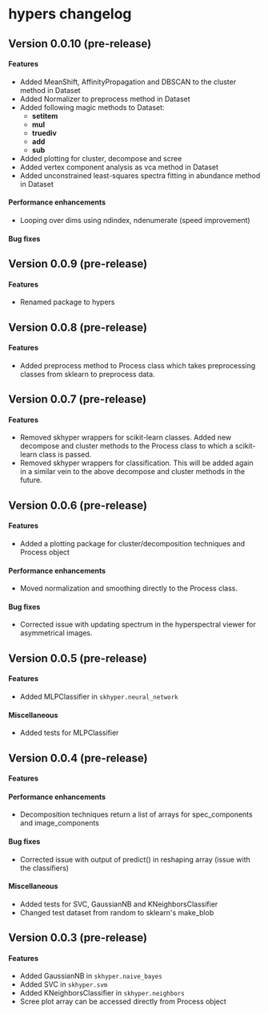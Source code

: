 # hypers changelog

## Version 0.0.10 (pre-release)
#### Features
+ Added MeanShift, AffinityPropagation and DBSCAN to the cluster method in Dataset
+ Added Normalizer to preprocess method in Dataset
+ Added following magic methods to Dataset:
    + __setitem__
    + __mul__
    + __truediv__
    + __add__
    + __sub__
 + Added plotting for cluster, decompose and scree
 + Added vertex component analysis as vca method in Dataset
 + Added unconstrained least-squares spectra fitting in abundance method in Dataset
 
#### Performance enhancements
+ Looping over dims using ndindex, ndenumerate (speed improvement)

#### Bug fixes

## Version 0.0.9 (pre-release)
#### Features
+ Renamed package to hypers

## Version 0.0.8 (pre-release)
#### Features
+ Added preprocess method to Process class which takes preprocessing classes from sklearn to preprocess data.

## Version 0.0.7 (pre-release)
#### Features
+ Removed skhyper wrappers for scikit-learn classes. Added new decompose and cluster methods to the Process class to which a scikit-learn class is passed.
+ Removed skhyper wrappers for classification. This will be added again in a similar vein to the above decompose and cluster methods in the future.

## Version 0.0.6 (pre-release)
#### Features
+ Added a plotting package for cluster/decomposition techniques and Process object

#### Performance enhancements
+ Moved normalization and smoothing directly to the Process class.

#### Bug fixes
+ Corrected issue with updating spectrum in the hyperspectral viewer for asymmetrical images.

## Version 0.0.5 (pre-release)
#### Features
+ Added MLPClassifier in `skhyper.neural_network`

#### Miscellaneous
+ Added tests for MLPClassifier

## Version 0.0.4 (pre-release)
#### Features

#### Performance enhancements
+ Decomposition techniques return a list of arrays for spec_components and image_components

#### Bug fixes
+ Corrected issue with output of predict() in reshaping array (issue with the classifiers)

#### Miscellaneous
+ Added tests for SVC, GaussianNB and KNeighborsClassifier
+ Changed test dataset from random to sklearn's make_blob


## Version 0.0.3 (pre-release)
#### Features
+ Added GaussianNB in `skhyper.naive_bayes`
+ Added SVC in `skhyper.svm`
+ Added KNeighborsClassifier in `skhyper.neighbors`
+ Scree plot array can be accessed directly from Process object
